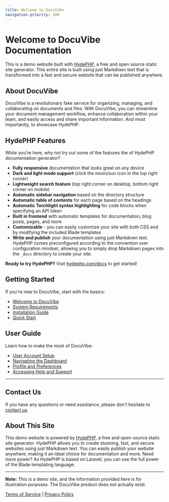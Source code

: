 ```yaml
---
title: Welcome to DocuVibe
navigation.priority: 100
---
```


# Welcome to DocuVibe Documentation

This is a demo website built with [HydePHP](https://hydephp.com), a free and open source static site generator. This entire site is built using just Markdown text that is transformed into a fast and secure website that can be published anywhere.

## About DocuVibe

DocuVibe is a revolutionary fake service for organizing, managing, and collaborating on documents and files. With DocuVibe, you can streamline your document management workflow, enhance collaboration within your team, and easily access and share important information. And most importantly, to showcase HydePHP.

## HydePHP Features

While you're here, why not try out some of the features the of HydePHP documentation generator?

- **Fully responsive** documentation that looks great on any device
- **Dark and light mode support** (click the moon/sun icon in the top right corner)
- **Lightweight search feature** (top right corner on desktop, bottom right corner on mobile)
- **Automatic sidebar navigation** based on the directory structure
- **Automatic table of contents** for each page based on the headings
- **Automatic Torchlight syntax highlighting** for code blocks when specifying an API token
- **Built in frontend** with automatic templates for documentation, blog posts, pages, and more
- **Customizable** - you can easily customize your site with both CSS and by modifying the included Blade templates
- **Write and publish** your documentation using just Markdown text. HydePHP comes preconfigured according to the convention over configuration mindset, allowing you to simply drop Markdown pages into the `_docs` directory to create your site.

**Ready to try HydePHP?** Visit [hydephp.com/docs](https://hydephp.com/docs) to get started!

## Getting Started

If you're new to DocuVibe, start with the basics:

- [Welcome to DocuVibe](welcome-to-docuvibe)
- [System Requirements](system-requirements)
- [Installation Guide](installation-guide)
- [Quick Start](quick-start)

## User Guide

Learn how to make the most of DocuVibe:

- [User Account Setup](user-account-setup)
- [Navigating the Dashboard](navigating-the-dashboard)
- [Profile and Preferences](profile-and-preferences)
- [Accessing Help and Support](accessing-help-and-support)

---

## Contact Us

If you have any questions or need assistance, please don't hesitate to [contact us](/contact-us).

## About This Site

This demo website is powered by [HydePHP](https://hydephp.com), a free and open-source static site generator. HydePHP allows you to create stunning, fast, and secure websites using just Markdown text. You can easily publish your website anywhere, making it an ideal choice for documentation and more. Need more power? As HydePHP is based on Laravel, you can use the full power of the Blade templating language.

---

**Note:** This is a demo site, and the information provided here is for illustration purposes. The DocuVibe product does not actually exist.

[Terms of Service](/terms-of-service) | [Privacy Policy](/privacy-policy)

